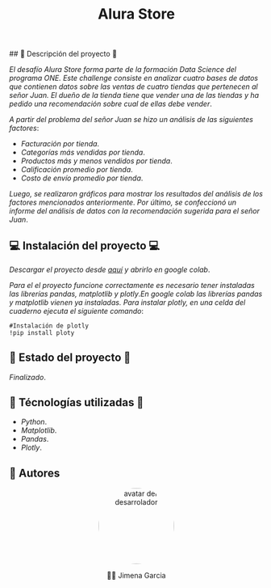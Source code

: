 <div align='center'>
    <h1 align='center' style="font-weight: bold;">Alura Store</h1>
    <br>
    <br>
</div>
## 🛫 Descripción del proyecto 🛫

_El desafío Alura Store forma parte de la formación Data Science del programa ONE. Este challenge consiste en analizar cuatro bases de datos que contienen datos 
sobre las ventas de cuatro tiendas que pertenecen al señor Juan. El dueño de la tienda tiene que vender una de las tiendas y ha pedido una recomendación sobre cual
de ellas debe vender_. 

_A partir del problema del señor Juan se hizo un análisis de las siguientes factores_:
- _Facturación por tienda_.
- _Categorías más vendidas por tienda_.
- _Productos más y menos vendidos por tienda_.
- _Calificación promedio por tienda_.
- _Costo de envío promedio por tienda_.

_Luego, se realizaron gráficos para mostrar los resultados del análisis de los factores mencionados anteriormente_. _Por último, se confeccionó un informe 
del análisis de datos con la recomendación sugerida para el señor Juan_.

## 💻 Instalación del proyecto 💻

_Descargar el proyecto desde <a href='https://github.com/JGarcia575/challenge_alura_store/archive/refs/heads/main.zip'>aquí</a> y abrirlo en google colab_.

_Para el el proyecto funcione correctamente es necesario tener instaladas las librerías pandas, matplotlib y plotly_._En google colab las librerías pandas y matplotlib vienen ya instaladas. Para instalar plotly, en una celda del cuaderno ejecuta el siguiente comando_:
```
#Instalación de plotly
!pip install ploty
```
## 🚧 Estado del proyecto 🚧

_Finalizado_.

## 🔨 Técnologías utilizadas 🔨
- _Python_.
- _Matplotlib_.
- _Pandas_.
-  _Plotly_.

## 👋 Autores

<div align='center'>
    <a href='https://github.com/JGarcia575' target='_black' > 
        <img src='https://avatars.githubusercontent.com/u/117136042?s=400&u=083db4dfa6af573f7b2be50d713b584ab6645c52&v=4" width=115><br><sub>The Lazy Cat</sub>' alt='avatar del desarrolador' height='150px' style="border-radius: 50%;"></img>
    </a>
    <p>👋👋 Jimena Garcia</p>   

</div> 




